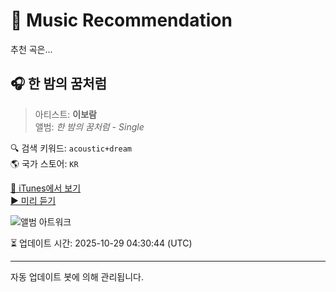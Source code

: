 
# 🎵 Music Recommendation

추천 곡은...

## 🎧 한 밤의 꿈처럼  
> 아티스트: **이보람**  
> 앨범: _한 밤의 꿈처럼 - Single_  

🔍 검색 키워드: `acoustic+dream`  
🌎 국가 스토어: `KR`

[🔗 iTunes에서 보기](https://music.apple.com/kr/album/%ED%95%9C-%EB%B0%A4%EC%9D%98-%EA%BF%88%EC%B2%98%EB%9F%BC/1642470827?i=1642470828&uo=4)  
[▶️ 미리 듣기](https://audio-ssl.itunes.apple.com/itunes-assets/AudioPreview122/v4/78/77/06/78770640-a3a3-67d6-1098-2cbb2261a3bd/mzaf_12513573160544983700.plus.aac.p.m4a)

![앨범 아트워크](https://is1-ssl.mzstatic.com/image/thumb/Music112/v4/55/09/4e/55094ed9-bab7-3d0d-b49d-04c6186760d7/888272105209_Cover.jpg/100x100bb.jpg)

⏳ 업데이트 시간: 2025-10-29 04:30:44 (UTC)

---
자동 업데이트 봇에 의해 관리됩니다.
